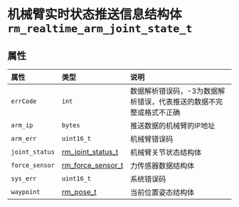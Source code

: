 # 机械臂实时状态推送信息结构体`rm_realtime_arm_joint_state_t`

## 属性

|  属性  |  类型  |  说明  |
| :--- | :--- | :--- |
| `errCode`     | `int`     | 数据解析错误码，-3为数据解析错误，代表推送的数据不完整或格式不正确 |
| `arm_ip`      | `bytes`   | 推送数据的机械臂的IP地址                   |
| `arm_err`     | `uint16_t`        | 机械臂错误码                                |
| `joint_status`| [rm_joint_status_t](../struct/rm_joint_status_t)    | 机械臂关节状态结构体 |
| `force_sensor`| [rm_force_sensor_t](../struct/rm_force_sensor_t)    | 力传感器数据结构体  |
| `sys_err`     | `uint16_t`         | 系统错误码                                 |
| `waypoint`    | [rm_pose_t](../struct/rm_pose_t)       | 当前位置姿态结构体     |
